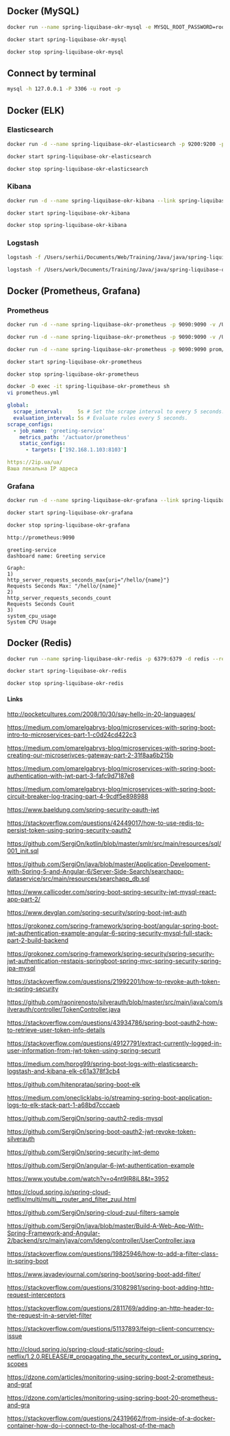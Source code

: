## Docker (MySQL)

```bash
docker run --name spring-liquibase-okr-mysql -e MYSQL_ROOT_PASSWORD=root -p 3306:3306 -d mysql
```

```bash
docker start spring-liquibase-okr-mysql
```

```bash
docker stop spring-liquibase-okr-mysql
```

## Connect by terminal

```bash
mysql -h 127.0.0.1 -P 3306 -u root -p
```


## Docker (ELK)

### Elasticsearch

```bash
docker run -d --name spring-liquibase-okr-elasticsearch -p 9200:9200 -p 9300:9300 -e "discovery.type=single-node" elasticsearch:6.5.4
```

```bash
docker start spring-liquibase-okr-elasticsearch
```

```bash
docker stop spring-liquibase-okr-elasticsearch
```


### Kibana

```bash
docker run -d --name spring-liquibase-okr-kibana --link spring-liquibase-okr-elasticsearch:elasticsearch -p 5601:5601 kibana:6.5.4
```

```bash
docker start spring-liquibase-okr-kibana
```

```bash
docker stop spring-liquibase-okr-kibana
```


### Logstash

```bash
logstash -f /Users/serhii/Documents/Web/Training/Java/java/spring-liquibase-okr/logstash.conf

logstash -f /Users/work/Documents/Training/Java/java/spring-liquibase-okr/logstash.conf
```


## Docker (Prometheus, Grafana)

### Prometheus

```bash
docker run -d --name spring-liquibase-okr-prometheus -p 9090:9090 -v /Users/serhii/Documents/Web/Training/Java/java/spring-liquibase-okr/prometheus.yml:/etc/prometheus/prometheus.yml prom/prometheus --config.file=/etc/prometheus/prometheus.yml

docker run -d --name spring-liquibase-okr-prometheus -p 9090:9090 -v /Users/work/Documents/Training/Java/java/spring-liquibase-okr/prometheus.yml:/etc/prometheus/prometheus.yml prom/prometheus --config.file=/etc/prometheus/prometheus.yml

docker run -d --name spring-liquibase-okr-prometheus -p 9090:9090 prom/prometheus
```

```bash
docker start spring-liquibase-okr-prometheus
```

```bash
docker stop spring-liquibase-okr-prometheus
```

```bash
docker -D exec -it spring-liquibase-okr-prometheus sh
vi prometheus.yml
```

```yaml
global:
  scrape_interval:     5s # Set the scrape interval to every 5 seconds.
  evaluation_interval: 5s # Evaluate rules every 5 seconds.
scrape_configs:
  - job_name: 'greeting-service'
    metrics_path: '/actuator/prometheus'
    static_configs:
      - targets: ['192.168.1.103:8103']

https://2ip.ua/ua/
Ваша локальна IP адреса
```


### Grafana

```bash
docker run -d --name spring-liquibase-okr-grafana --link spring-liquibase-okr-prometheus:prometheus -p 3000:3000 grafana/grafana
```

```bash
docker start spring-liquibase-okr-grafana
```

```bash
docker stop spring-liquibase-okr-grafana
```

```bash
http://prometheus:9090
```

```text
greeting-service
dashboard name: Greeting service

Graph:
1)
http_server_requests_seconds_max{uri="/hello/{name}"}
Requests Seconds Max: "/hello/{name}"
2)
http_server_requests_seconds_count
Requests Seconds Count
3)
system_cpu_usage
System CPU Usage
```


## Docker (Redis)

```bash
docker run --name spring-liquibase-okr-redis -p 6379:6379 -d redis --requirepass "root"
```

```bash
docker start spring-liquibase-okr-redis
```

```bash
docker stop spring-liquibase-okr-redis
```



#### Links

http://pocketcultures.com/2008/10/30/say-hello-in-20-languages/

https://medium.com/omarelgabrys-blog/microservices-with-spring-boot-intro-to-microservices-part-1-c0d24cd422c3

https://medium.com/omarelgabrys-blog/microservices-with-spring-boot-creating-our-microserivces-gateway-part-2-31f8aa6b215b

https://medium.com/omarelgabrys-blog/microservices-with-spring-boot-authentication-with-jwt-part-3-fafc9d7187e8

https://medium.com/omarelgabrys-blog/microservices-with-spring-boot-circuit-breaker-log-tracing-part-4-9cdf5e898988

https://www.baeldung.com/spring-security-oauth-jwt

https://stackoverflow.com/questions/42449017/how-to-use-redis-to-persist-token-using-spring-security-oauth2

https://github.com/SergiOn/kotlin/blob/master/smlr/src/main/resources/sql/001_init.sql

https://github.com/SergiOn/java/blob/master/Application-Development-with-Spring-5-and-Angular-6/Server-Side-Search/searchapp-dataservice/src/main/resources/searchapp_db.sql

https://www.callicoder.com/spring-boot-spring-security-jwt-mysql-react-app-part-2/

https://www.devglan.com/spring-security/spring-boot-jwt-auth

https://grokonez.com/spring-framework/spring-boot/angular-spring-boot-jwt-authentication-example-angular-6-spring-security-mysql-full-stack-part-2-build-backend

https://grokonez.com/spring-framework/spring-security/spring-security-jwt-authentication-restapis-springboot-spring-mvc-spring-security-spring-jpa-mysql

https://stackoverflow.com/questions/21992201/how-to-revoke-auth-token-in-spring-security

https://github.com/raonirenosto/silverauth/blob/master/src/main/java/com/silverauth/controller/TokenController.java

https://stackoverflow.com/questions/43934786/spring-boot-oauth2-how-to-retrieve-user-token-info-details

https://stackoverflow.com/questions/49127791/extract-currently-logged-in-user-information-from-jwt-token-using-spring-securit

https://medium.com/hprog99/spring-boot-logs-with-elasticsearch-logstash-and-kibana-elk-c61a378f3cb4

https://github.com/hitenpratap/spring-boot-elk

https://medium.com/oneclicklabs-io/streaming-spring-boot-application-logs-to-elk-stack-part-1-a68bd7cccaeb

https://github.com/SergiOn/spring-oauth2-redis-mysql

https://github.com/SergiOn/spring-boot-oauth2-jwt-revoke-token-silverauth

https://github.com/SergiOn/spring-security-jwt-demo

https://github.com/SergiOn/angular-6-jwt-authentication-example

https://www.youtube.com/watch?v=o4nt9IR8iL8&t=3952

https://cloud.spring.io/spring-cloud-netflix/multi/multi__router_and_filter_zuul.html

https://github.com/SergiOn/spring-cloud-zuul-filters-sample

https://github.com/SergiOn/java/blob/master/Build-A-Web-App-With-Spring-Framework-and-Angular-2/backend/src/main/java/com/ldeng/controller/UserController.java

https://stackoverflow.com/questions/19825946/how-to-add-a-filter-class-in-spring-boot

https://www.javadevjournal.com/spring-boot/spring-boot-add-filter/

https://stackoverflow.com/questions/31082981/spring-boot-adding-http-request-interceptors

https://stackoverflow.com/questions/2811769/adding-an-http-header-to-the-request-in-a-servlet-filter

https://stackoverflow.com/questions/51137893/feign-client-concurrency-issue

http://cloud.spring.io/spring-cloud-static/spring-cloud-netflix/1.2.0.RELEASE/#_propagating_the_security_context_or_using_spring_scopes

https://dzone.com/articles/monitoring-using-spring-boot-2-prometheus-and-graf

https://dzone.com/articles/monitoring-using-spring-boot-20-prometheus-and-gra

https://stackoverflow.com/questions/24319662/from-inside-of-a-docker-container-how-do-i-connect-to-the-localhost-of-the-mach
